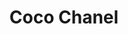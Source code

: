 ---
title: "Coco Chanel"
hashtag: "coco-chanel"
born-on: 1883-09-19
died-on: 1971-01-10
tags:
  - French
  - Fashion Designer
  - Human Being
  - dead at the moment
---